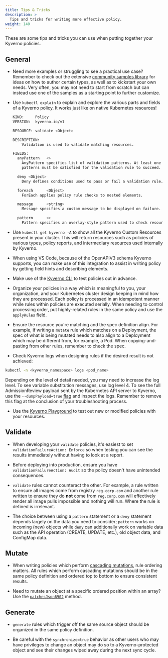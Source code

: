 ```yaml
---
title: Tips & Tricks 
description: >
  Tips and tricks for writing more effective policy.
weight: 140
---
```


These are some tips and tricks you can use when putting together your Kyverno policies.

## General

* Need more examples or struggling to see a practical use case? Remember to check out the extensive [community samples library](../../policies/) for ideas on how to author certain types, as well as to kickstart your own needs. Very often, you may not need to start from scratch but can instead use one of the samples as a starting point to further customize.

* Use `kubectl explain` to explain and explore the various parts and fields of a Kyverno policy. It works just like on native Kubernetes resources!

  ```sh
  KIND:     Policy
  VERSION:  kyverno.io/v1

  RESOURCE: validate <Object>

  DESCRIPTION:
      Validation is used to validate matching resources.

  FIELDS:
    anyPattern   <>
      AnyPattern specifies list of validation patterns. At least one of the
      patterns must be satisfied for the validation rule to succeed.

    deny <Object>
      Deny defines conditions used to pass or fail a validation rule.

    foreach      <Object>
      ForEach applies policy rule checks to nested elements.

    message      <string>
      Message specifies a custom message to be displayed on failure.

    pattern      <>
      Pattern specifies an overlay-style pattern used to check resources.
  ```

* Use `kubectl get kyverno -A` to show all the Kyverno Custom Resources present in your cluster. This will return resources such as policies of various types, policy reports, and intermediary resources used internally by Kyverno.
* When using VS Code, because of the OpenAPIV3 schema Kyverno supports, you can make use of this integration to assist in writing policy by getting field hints and describing elements.
* Make use of the [Kyverno CLI](../kyverno-cli/) to test policies out in advance.
* Organize your policies in a way which is meaningful to you, your organization, and your Kubernetes cluster design keeping in mind how they are processed. Each policy is processed in an idempotent manner while rules within policies are executed serially. When needing to control processing order, put highly-related rules in the same policy and use the `applyRules` field.

* Ensure the resource you're matching and the spec definition align. For example, if writing a `mutate` rule which matches on a Deployment, the spec of what is being mutated needs to also align to a Deployment which may be different from, for example, a Pod. When copying-and-pasting from other rules, remember to check the spec.

* Check Kyverno logs when designing rules if the desired result is not achieved:

```sh
kubectl -n <kyverno_namespace> logs <pod_name>
```

Depending on the level of detail needed, you may need to increase the log level. To see variable substitution messages, use log level 4. To see the full AdmissionReview payload sent by the Kubernetes API server to Kyverno, use the `--dumpPayload=true` [flag](../installation/customization.md#container-flags) and inspect the logs. Remember to remove this flag at the conclusion of your troubleshooting process.

* Use the [Kyverno Playground](https://playground.kyverno.io/) to test out new or modified policies with your resources.

## Validate

* When developing your `validate` policies, it's easiest to set `validationFailureAction: Enforce` so when testing you can see the results immediately without having to look at a report.

* Before deploying into production, ensure you have `validationFailureAction: Audit` so the policy doesn't have unintended consequences.

* `validate` rules cannot counteract the other. For example, a rule written to ensure all images come from registry `reg.corp.com` and another rule written to ensure they do **not** come from `reg.corp.com` will effectively render all image pulls impossible and nothing will run. Where the rule is defined is irrelevant.

* The choice between using a `pattern` statement or a `deny` statement depends largely on the data you need to consider; `pattern` works on incoming (new) objects while `deny` can additionally work on variable data such as the API operation (CREATE, UPDATE, etc.), old object data, and ConfigMap data.

## Mutate

* When writing policies which perform [cascading mutations](mutate.md#mutate-rule-ordering-cascading), rule ordering matters. All rules which perform cascading mutations should be in the same policy definition and ordered top to bottom to ensure consistent results.

* Need to mutate an object at a specific ordered position within an array? Use the [`patchesJson6902`](mutate.md#rfc-6902-jsonpatch) method.

## Generate

* `generate` rules which trigger off the same source object should be organized in the same policy definition.

* Be careful with the `synchronize=true` behavior as other users who may have privileges to change an object may do so to a Kyverno-protected object and see their changes wiped away during the next sync cycle.
